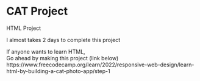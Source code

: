 <h1>CAT Project</h1>
<p>
HTML Project
</p>
<p>
I almost takes 2 days to complete this project 
</p>
If anyone wants to learn HTML,
<br>
Go ahead by making this project (link below)
<br>
https://www.freecodecamp.org/learn/2022/responsive-web-design/learn-html-by-building-a-cat-photo-app/step-1
